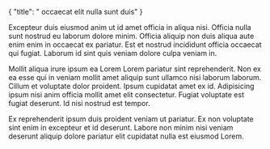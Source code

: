 {
  "title": " occaecat elit nulla sunt duis"
}

Excepteur duis eiusmod anim ut id amet officia in aliqua nisi. Officia nulla sunt nostrud eu laborum dolore minim. Officia aliquip non duis aliqua aute enim enim in occaecat ex pariatur. Est et nostrud incididunt officia occaecat qui fugiat. Laborum id sint quis veniam dolore culpa veniam in.

Mollit aliqua irure ipsum ea Lorem Lorem pariatur sint reprehenderit. Non ex ea esse qui in veniam mollit amet aliquip sunt ullamco nisi laborum laborum. Cillum et voluptate dolor proident. Ipsum cupidatat amet ex id. Adipisicing ipsum nisi anim officia mollit amet elit consectetur. Fugiat voluptate est fugiat deserunt. Id nisi nostrud est tempor.

Ex reprehenderit ipsum duis proident veniam ut pariatur. Ex non voluptate sint enim in excepteur et id deserunt. Labore non minim nisi veniam deserunt aliquip dolore pariatur elit cupidatat nulla est eiusmod Lorem.